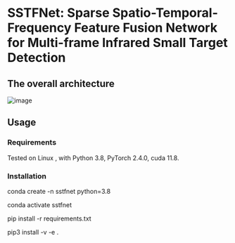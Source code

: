 # SSTFNet: Sparse Spatio-Temporal-Frequency Feature Fusion Network for Multi-frame Infrared Small Target Detection
## The overall architecture
![image](https://github.com/YangBo0411/SSTFNet/blob/main/fig1.png)

## Usage
### Requirements
Tested on Linux , with Python 3.8, PyTorch 2.4.0, cuda 11.8.

### Installation

conda create -n sstfnet python=3.8

conda activate sstfnet

pip install -r requirements.txt

pip3 install -v -e .


